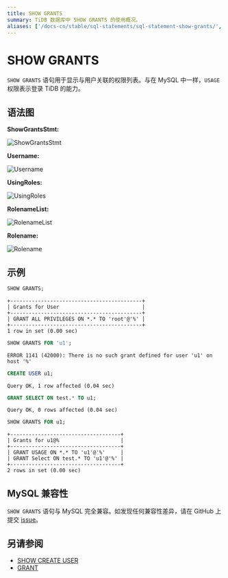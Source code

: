 ```yaml
---
title: SHOW GRANTS
summary: TiDB 数据库中 SHOW GRANTS 的使用概况。
aliases: ['/docs-cn/stable/sql-statements/sql-statement-show-grants/','/docs-cn/v4.0/sql-statements/sql-statement-show-grants/','/docs-cn/stable/reference/sql/statements/show-grants/']
---
```


# SHOW GRANTS

`SHOW GRANTS` 语句用于显示与用户关联的权限列表。与在 MySQL 中一样，`USAGE` 权限表示登录 TiDB 的能力。

## 语法图

**ShowGrantsStmt:**

![ShowGrantsStmt](https://download.pingcap.com/images/docs-cn/sqlgram/ShowGrantsStmt.png)

**Username:**

![Username](https://download.pingcap.com/images/docs-cn/sqlgram/Username.png)

**UsingRoles:**

![UsingRoles](https://download.pingcap.com/images/docs-cn/sqlgram/UsingRoles.png)

**RolenameList:**

![RolenameList](https://download.pingcap.com/images/docs-cn/sqlgram/RolenameList.png)

**Rolename:**

![Rolename](https://download.pingcap.com/images/docs-cn/sqlgram/Rolename.png)

## 示例


```sql
SHOW GRANTS;
```

```
+-------------------------------------------+
| Grants for User                           |
+-------------------------------------------+
| GRANT ALL PRIVILEGES ON *.* TO 'root'@'%' |
+-------------------------------------------+
1 row in set (0.00 sec)
```


```sql
SHOW GRANTS FOR 'u1';
```

```
ERROR 1141 (42000): There is no such grant defined for user 'u1' on host '%'
```


```sql
CREATE USER u1;
```

```
Query OK, 1 row affected (0.04 sec)
```


```sql
GRANT SELECT ON test.* TO u1;
```

```
Query OK, 0 rows affected (0.04 sec)
```


```sql
SHOW GRANTS FOR u1;
```

```
+------------------------------------+
| Grants for u1@%                    |
+------------------------------------+
| GRANT USAGE ON *.* TO 'u1'@'%'     |
| GRANT Select ON test.* TO 'u1'@'%' |
+------------------------------------+
2 rows in set (0.00 sec)
```

## MySQL 兼容性

`SHOW GRANTS` 语句与 MySQL 完全兼容。如发现任何兼容性差异，请在 GitHub 上提交 [issue](https://github.com/pingcap/tidb/issues/new/choose)。

## 另请参阅

* [SHOW CREATE USER](/sql-statements/sql-statement-show-create-user.md)
* [GRANT](/sql-statements/sql-statement-grant-privileges.md)
